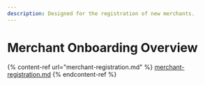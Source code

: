 ```yaml
---
description: Designed for the registration of new merchants.
---
```


# Merchant Onboarding Overview

{% content-ref url="merchant-registration.md" %}
[merchant-registration.md](merchant-registration.md)
{% endcontent-ref %}
